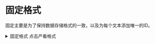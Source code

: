 # 固定格式

固定主要是为了保持数据存储格式的一致，以及为每个文本添加唯一的ID。


<details><summary>固定格式 点击产看格式</summary>

```
{
    "unique_id": "Pd41d1oEN5nR",
    "text": "亚太国际物流：连接缅甸与周边国家的全方位物流解决方案",
    "meta": {
            "timestamp": 1689911100.0,
            "url": "https://www.bilibili.com/read/cv25177531?from=search",
            "language": "en",
            "source": "c4",
            "category": "国际物流"
            }
}
```

`</details>`

## 使用方法

直接运行以下代码：

```
cd Origin
python unified_format.py --path <file path or files dir> \
	-- id_path <store ids file> \
	-- save_dir <save new format file path>
```

`path`是待处理的数据的路径，可以是单个文件路径也可以是多个文件的文件夹路径；`  id_path`是需要存储唯一id的文件路径，如果你是第一次运行会新建文件，如果已有ID文件,则会增量增加ID；`  save_dir`则是添加ID与固定格式后的数据的新路径。

当然为了保证ID与数据的准确性，我们也提供反向利用ID文本文件，更新ids文件：

运行以下代码：

```
python confirm_ids.py --dir <unique path>
	--save_path <all ids file path>
	--files_path <each file store ids path>
```

`dir`代表储存数据的路径，是能包括所有文本数据的目录地址；`save_path`代表存储所有文本里的ids的文件地址；`files_path`则是代表每一个文件里存储的ids，方便查找。
